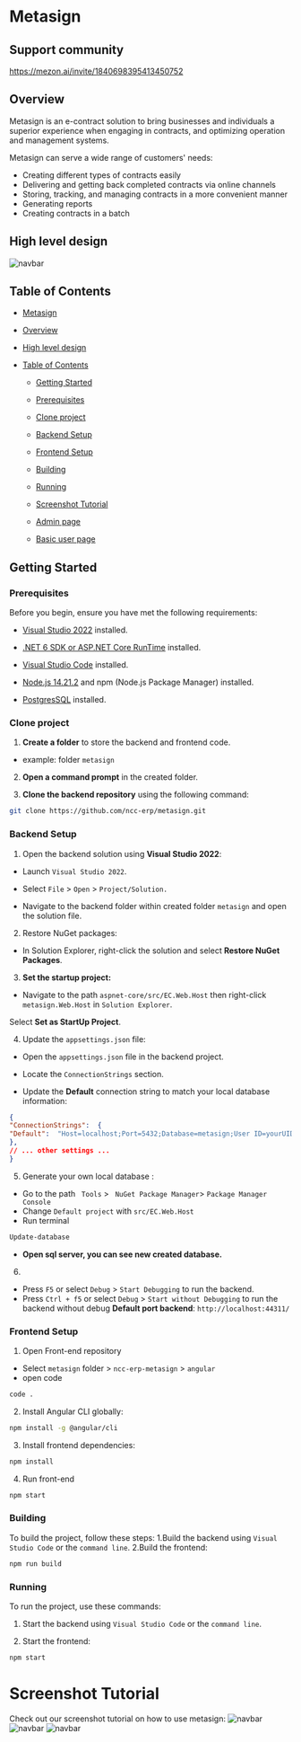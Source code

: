 
  

# Metasign

## Support community
https://mezon.ai/invite/1840698395413450752

## Overview
Metasign is an e-contract solution to bring businesses and individuals a superior experience when engaging in contracts, and optimizing operation and management systems. 

Metasign can serve a wide range of customers' needs:
 - Creating different types of contracts easily
 - Delivering and getting back completed contracts via online channels
 - Storing, tracking, and managing contracts in a more convenient manner
 - Generating reports
 - Creating contracts in a batch

## High level design

![navbar](_screenshots/signServer.png)

 
## Table of Contents

- [Metasign](#metasign)


- [Overview](#overview)


- [High level design](#signServer)


- [Table of Contents](#table-of-contents)

  

    - [Getting Started](#getting-started)

  

    - [Prerequisites](#prerequisites)

  

    - [Clone project](#clone-project)

  

    - [Backend Setup](#backend-setup)

  

    - [Frontend Setup](#frontend-setup)

  

    - [Building](#building)

  

    - [Running](#running)

  

    - [Screenshot Tutorial](#screenshot-tutorial)

  

    - [Admin page](#admin-page)

  

    - [Basic user page](#basic-user-page)

  

  

## Getting Started

  

  

### Prerequisites

  

  

Before you begin, ensure you have met the following requirements:

  

  

- [Visual Studio 2022](https://visualstudio.microsoft.com/) installed.

  

- [.NET 6 SDK or ASP.NET Core RunTime](https://dotnet.microsoft.com/en-us/download/dotnet/6.0) installed.


- [Visual Studio Code](https://code.visualstudio.com/) installed.

  

- [Node.js 14.21.2](https://nodejs.org/en/blog/release/v14.21.2) and npm (Node.js Package Manager) installed.

  

-  [PostgresSQL](https://www.postgresql.org/download/) installed.

  

  

### Clone project

  

1. **Create a folder** to store the backend and frontend code.

  

- example: folder `metasign`

  

  

2. **Open a command prompt** in the created folder.

  

  

3. **Clone the backend repository** using the following command:

  

  

```bash
git clone https://github.com/ncc-erp/metasign.git
```

  

  

### Backend Setup

  

1. Open the backend solution using **Visual Studio 2022**:

  

  

- Launch `Visual Studio 2022`.

  

- Select `File` > `Open` > `Project/Solution.`

  

- Navigate to the backend folder within created folder `metasign` and open the solution file.

  

2. Restore NuGet packages:

  

  

- In Solution Explorer, right-click the solution and select **Restore NuGet Packages**.

  

3. **Set the startup project:**

  

  

- Navigate to the path `aspnet-core/src/EC.Web.Host` then right-click `metasign.Web.Host` in `Solution Explorer`.

  

Select **Set as StartUp Project**.

  

4. Update the `appsettings.json` file:


- Open the `appsettings.json` file in the backend project.


- Locate the `ConnectionStrings` section.


- Update the **Default** connection string to match your local database information:
 

```json
{
"ConnectionStrings":  {
"Default":  "Host=localhost;Port=5432;Database=metasign;User ID=yourUID;Password=yourPW;Pooling=true;"
},
// ... other settings ...
}

```
5. Generate your own local database :

- Go to the path ` Tools` > ` NuGet Package Manager`> `Package Manager Console`
- Change `Default project` with `src/EC.Web.Host`
- Run terminal
```bash
Update-database
```
- **Open sql server, you can see new created database.**
6.
- Press `F5` or select `Debug` > `Start Debugging` to run the backend.
- Press `Ctrl + f5` or select `Debug` > `Start without Debugging` to run the backend without debug
**Default port backend**: `http://localhost:44311/`
### Frontend Setup
1. Open Front-end repository
- Select `metasign` folder > `ncc-erp-metasign` > `angular`
- open code
```bash
code .
```
2. Install Angular CLI globally:
```bash
npm install -g @angular/cli
```
3. Install frontend dependencies:
```bash
npm install 
```
4. Run front-end
```bash
npm start
```
### Building
To build the project, follow these steps:
1.Build the backend using `Visual Studio Code` or the `command line`.
2.Build the frontend:

```bash
npm run build
```
### Running

To run the project, use these commands:

1. Start the backend using `Visual Studio Code` or the `command line`.

2. Start the frontend:

```bash
npm start
```
# Screenshot Tutorial

Check out our screenshot tutorial on how to use metasign:
![navbar](_screenshots/MetaSign1.png)
![navbar](_screenshots/MetaSign2.png)
![navbar](_screenshots/MetaSign3.png)